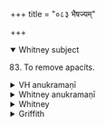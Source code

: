 +++
title = "०८३ भैषज्यम्"

+++
<details open><summary>Whitney subject</summary>

83. To remove apacíts.
</details>

<details><summary>VH anukramaṇī</summary>

भैषज्यम्।  
१-४ भगः। २ सूर्यः, चन्द्रमाः, २ रोहिणी, ३ रामायणी। अनुष्टुप्, ४ एकावसाना द्विपदा निचृदार्च्यनुष्टुप्।
</details>

<details><summary>Whitney anukramaṇī</summary>

[An̄giras.—caturṛcam. mantroktadevatyam. ānuṣṭubham: 4. 1-av. 2-p. nicṛd ārcy anuṣṭubh.]
</details>

<details><summary>Whitney</summary>

### Comment
⌊Part (vs. 4) prose.⌋ Found also in Pāipp. i. (but without the added vs. 4). Kāuś. (31. 16) employs it in a healing rite, with vii. 76 (against gaṇḍamālā, schol., comm.); vss. 3 c, d and 4 are specified in the sequel of the rite (31. 20, 21); the comm. treats vs. 4 as beginning of hymn 84; it is applied by Kāuś. in the treatment of a sore of unknown origin (ajñātārus: catuṣpād gaṇḍa, comm.).
</details>

<details><summary>Griffith</summary>

A charm against sores and pustules (apachitas)
</details>

